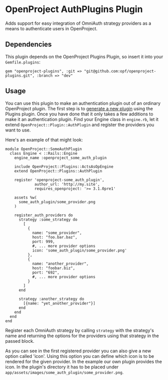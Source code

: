 # OpenProject AuthPlugins Plugin

Adds support for easy integration of OmniAuth strategy providers as a means to authenticate users in OpenProject.

## Dependencies

This plugin depends on the OpenProject Plugins Plugin, so insert it into your `Gemfile.plugins`:

    gem "openproject-plugins", :git => "git@github.com:opf/openproject-plugins.git", :branch => "dev"

## Usage

You can use this plugin to make an authentication plugin out of an ordinary OpenProject plugin.
The first step is to [generate a new plugin](https://github.com/opf/openproject-plugins#generator) using the Plugins plugin.
Once you have done that it only takes a few additions to make it an authentication plugin.
Find your Engine class in `engine.rb`, let it extend `OpenProject::Plugin::AuthPlugin` and register the providers you want to use.

Here's an example of that might look:

    module OpenProject::SomeAuthPlugin
      class Engine < ::Rails::Engine
        engine_name :openproject_some_auth_plugin

        include OpenProject::Plugins::ActsAsOpEngine
        extend OpenProject::Plugins::AuthPlugin

        register 'openproject-some_auth_plugin',
                 author_url: 'http://my.site',
                 requires_openproject: '>= 3.1.0pre1'

        assets %w(
          some_auth_plugin/some_provider.png
        )

        register_auth_providers do
          strategy :some_strategy do
            [
              {
                name: "some_provider",
                host: "foo.bar.baz",
                port: 999,
                #, ... more provider options
                icon: 'some_auth_plugin/some_provider.png'
              },
              {
                name: "another_provider",
                host: "foobar.biz",
                port: "692",
                #, ... more provider options
              }
            ]
          end

          strategy :another_strategy do
            [{name: "yet_another_provider"}]
          end
        end
      end
    end

Register each OmniAuth strategy by calling `strategy` with the strategy's name and returning the options for the providers using that strategy in the passed block.

As you can see in the first registered provider you can also give a new option called 'icon'.
Using this option you can define which icon is to be rendered for the given provider.
In the example our own plugin provides the icon. In the plugin's directory it has to be placed under `app/assets/images/some_auth_plugin/some_provider.png`.
